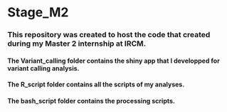 # Stage_M2

### This repository was created to host the code that created during my Master 2 internship at IRCM.
#### The Variant_calling folder contains the shiny app that I developped for variant calling analysis.
#### The R_script folder contains all the scripts of my analyses.
#### The bash_script folder contains the processing scripts.
